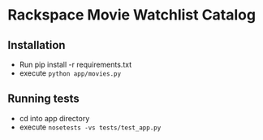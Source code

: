 # Rackspace Movie Watchlist Catalog

## Installation

- Run pip install -r requirements.txt
- execute `python app/movies.py`

## Running tests

- cd into app directory
- execute `nosetests -vs tests/test_app.py`
